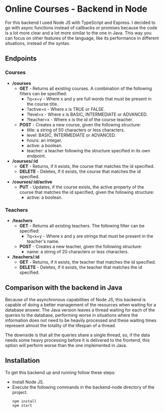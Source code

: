 # Online Courses - Backend in Node

For this backend I used Node JS with TypeScript and Express. I decided to go with async functions instead of callbacks or promises because the code is a lot more clear and a lot more similar to the one in Java. This way you can focus on other features of the language, like its performance in different situations, instead of the syntax.

## Endpoints

### Courses

- **/courses**
  - **GET** - Returns all existing courses. A combination of the following filters can be specified:
    - ?q=x+y - Where x and y are full words that must be present in the course title.
    - ?active=x - Where x is TRUE or FALSE.
    - ?level=x - Where x is BASIC, INTERMEDIATE or ADVANCED.
    - ?teacher=x - Where x is the id of the course teacher.
  - **POST** - Creates a new course, given the following structure:
    - title: a string of 50 characters or less characters.
    - level: BASIC, INTERMEDIATE or ADVANCED.
    - hours: an integer.
    - active: a boolean.
    - teacher: a teacher following the structure specified in its own endpoint.
- **/courses/:id**
  - **GET** - Returns, if it exists, the course that matches the id specified.
  - **DELETE** - Deletes, if it exists, the course that matches the id specified.
- **/courses/:id/active**
  - **PUT** - Updates, if the course exists, the active property of the course that matches the id specified, given the following structure:
    - active: a boolean.

### Teachers

- **/teachers**
  - **GET** - Returns all existing teachers. The following filter can be specified:
    - ?q=x+y - Where x and y are strings that must be present in the teacher's name.
  - **POST** - Creates a new teacher, given the following structure:
    - name: a string of 20 characters or less characters.
- **/teachers/:id**
  - **GET** - Returns, if it exists, the teacher that matches the id specified.
  - **DELETE** - Deletes, if it exists, the teacher that matches the id specified.

## Comparison with the backend in Java

Because of the asynchronous capabilities of Node JS, this backend is capable of doing a better management of the resources when waiting for a database answer. The Java version leaves a thread waiting for each of the queries to the database, performing worse in situations where the information does not need to be heavily processed and these waiting times represent almost the totality of the lifespan of a thread.

The downside is that all the queries share a single thread, so, if the data needs some heavy processing before it is delivered to the frontend, this option will perform worse than the one implemented in Java.

## Installation

To get this backend up and running follow these steps:

- Install Node JS.
- Execute the following commands in the backend-node directory of the project.
  ```
  npm install
  npm start
  ```